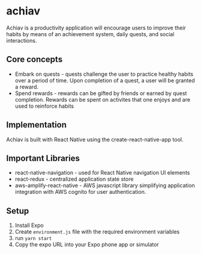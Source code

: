 # achiav

Achiav is a productivity application will encourage users to improve their habits by means of an achievement
system, daily quests, and social interactions.

## Core concepts
* Embark on quests - quests challenge the user to practice healthy habits over a period of time.  Upon completion of a quest, a user will be granted a reward.
* Spend rewards - rewards can be gifted by friends or earned by quest completion.  Rewards can be spent on activites that one enjoys and are used to reinforce habits

## Implementation
Achiav is built with React Native using the create-react-native-app tool.

## Important Libraries
* react-native-navigation - used for React Native navigation UI elements
* react-redux - centralized application state store
* aws-amplify-react-native - AWS javascript library simplifying application integration with AWS cognito for user authentication.

## Setup
1. Install Expo
2. Create `environment.js` file with the required environment variables
3. run `yarn start`
4. Copy the expo URL into your Expo phone app or simulator